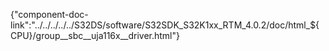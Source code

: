 {"component-doc-link":"../../../../../S32DS/software/S32SDK_S32K1xx_RTM_4.0.2/doc/html_${CPU}/group__sbc__uja116x__driver.html"}
